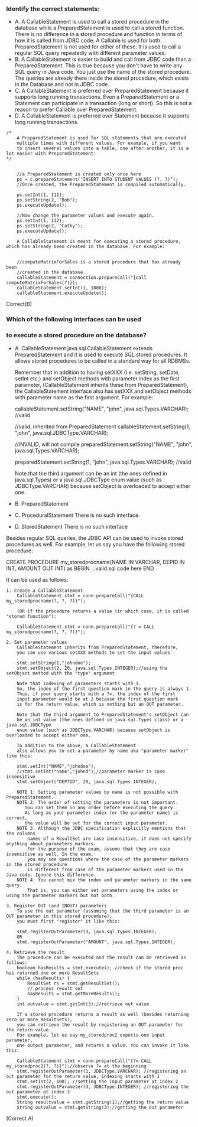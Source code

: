### Identify the correct statements:
* A. A CallableStatement is used to call a stored procedure in the database while a PreparedStatement is used to call a stored function.
    There is no difference in a stored procedure and function in terms of how it is called from JDBC code.
    A Callable is used for both. PreparedStatement is not used for either of these. It is used to call a regular
    SQL query repeatedly with different parameter values.
* B. A CallableStatement is easier to build and call from JDBC code than a PreparedStatement.
    This is true because you don't have to write any SQL query in Java code.
    You just use the name of the stored procedure. The queries are already there inside
    the stored procedure, which exists in the Database and not in JDBC code.
* C. A CallableStatement is preferred over PreparedStatement because it supports long running transactions.
    Even a PreparedStatement or a Statement can participate in a transaction (long or short).
    So this is not a reason to prefer Callable over PreparedStatement.
* D. A CallableStatement is preferred over Statement because it supports long running transactions.

``` 
/*
    A PreparedStatement is used for SQL statements that are executed
    multiple times with different values. For example, if you want
    to insert several values into a table, one after another, it is a lot easier with PreparedStatement:
*/


    //a PreparedStatement is created only once here
    ps = c.prepareStatement("INSERT INTO STUDENT VALUES (?, ?)"); 
    //Once created, the PreparedStatement is compiled automatically. 
    
    ps.setInt(1, 111);
    ps.setString(2, "Bob");
    ps.executeUpdate();
    
    //Now change the parameter values and execute again.
    ps.setInt(1, 112);
    ps.setString(2, "Cathy");
    ps.executeUpdate();
    
    A CallableStatement is meant for executing a stored procedure, which has already been created in the database. For example:
    
    
    //computeMatrixForSales is a stored procedure that has already been 
    //created in the database.
    callableStatement = connection.prepareCall("{call computeMatrixForSales(?)}); 
    callableStatement.setInt(1, 1000);
    callableStatement.executeUpdate();
```
Correct(B)

### Which of the following interfaces can be used
### to execute a stored procedure on the database?

* A. CallableStatement
    java.sql.CallableStatement extends PreparedStatement
    and it is used to execute SQL stored procedures.
    It allows stored procedures to be called in a standard way for all RDBMSs.

    Remember that in addition to having setXXX  (i.e. setString, setDate, setInt etc.)
    and setObject methods with parameter index as the first parameter,
    (CallableStatement inherits these from PreparedStatement),
    the CallableStatement interface also has setXXX
    and setObject methods with parameter name as the first argument. For example:


    callableStatement.setString("NAME", "john",  java.sql.Types.VARCHAR); //valid

    //valid, inherited from PreparedStatement
    callableStatement.setString(1, "john",  java.sql.JDBCType.VARCHAR);

    //INVALID, will not compile
    preparedStatement.setString("NAME", "john",  java.sql.Types.VARCHAR);

    preparedStatement.setString(1, "john",  java.sql.Types.VARCHAR); //valid

    Note that the third argument can be an int (the ones defined in java.sql.Types)
    or a java.sql.JDBCType enum value (such as JDBCType.VARCHAR)
    because setObject is overloaded to accept either one.
* B. PreparedStatement
* C. ProceduralStatement
    There is no such interface.
* D. StoredStatement
    There is no such interface

Besides regular SQL queries, the JDBC API can be used to invoke stored procedures as well. For example, let us say you have the following stored procedure:

CREATE PROCEDURE my_storedprocname(NAME IN VARCHAR, DEPID IN INT, AMOUNT OUT INT) as
BEGIN
...valid sql code here
END


It can be used as follows:

    1. Create a CallableStatement
        CallableStatement stmt = conn.prepareCall("{CALL my_storedprocname(?, ?, ?)}");

        (OR if the procedure returns a value (in which case, it is called "stored function"):

        CallableStatement stmt = conn.prepareCall("{? = CALL my_storedprocname(?, ?, ?)}");

    2. Set parameter values
        CallableStatement inherits from PreparedStatement, therefore,
        you can use various setXXX methods to set the input values

        stmt.setString(1,"johndoe");
        stmt.setObject(2, 20, java.sql.Types.INTEGER);//using the setObject method with the "type" argument

        Note that indexing of parameters starts with 1.
        So, the index of the first question mark in the query is always 1.
        Thus, if your query starts with a ?=, the index of the first
        input parameter would be at 2 because the first question mark
        is for the return value, which is nothing but an OUT parameter.

        Note that the third argument to PreparedStatement's setObject can
        be an int value (the ones defined in java.sql.Types class) or a java.sql.JDBCType
        enum value (such as JDBCType.VARCHAR) because setObject is overloaded to accept either one.

        In addition to the above, a CallableStatement
        also allows you to set a parameter by name aka "parameter marker" like this:

        stmt.setInt("NAME","johndoe");
        //stmt.setInt("name","johnd");//parameter marker is case insensitive
        stmt.setObject("DEPTID", 20, java.sql.Types.INTEGER);

        NOTE 1: Setting parameter values by name is not possible with PreparedStatement.
        NOTE 2: The order of setting the parameters is not important.
           You can set them in any order before executing the query.
           As long as your parameter index (or the parameter name) is correct,
           the value will be set for the correct input parameter.
        NOTE 3: Although the JDBC specification explicitly mentions that the columns
            names of a ResultSet are case insensitive, it does not specify anything about parameters markers.
            For the purpose of the exam, assume that they are case insensitive as well. In the exam,
            you may see questions where the case of the parameter markers in the stored procedure
            is different from case of the parameter markers used in the Java code. Ignore this difference.
        NOTE 4: You cannot mix the index and parameter markers in the same query.
            That is, you can either set parameters using the index or using the parameter markers but not both.

    3. Register OUT (and INOUT) parameters
        To use the out parameter (assuming that the third parameter is an OUT parameter in this stored procedure),
        you must first "register" it like this:

        stmt.registerOutParameter(3, java.sql.Types.INTEGER);
        OR
        stmt.registerOutParameter("AMOUNT", java.sql.Types.INTEGER);

    4. Retrieve the result
        The procedure can be executed and the result can be retrieved as follows:
        boolean hasResults = stmt.execute(); //check if the stored proc has returned one or more ResultSets
        while (hasResults) {
            ResultSet rs = stmt.getResultSet();
            // process result set
            hasResults = stmt.getMoreResults();
        }
        int outvalue = stmt.getInt(3);//retrieve out value

        If a stored procedure returns a result as well (besides returning zero or more ResultSets),
        you can retrieve the result by registering an OUT parameter for the return value.
        For example, let us say my_storedproc2 expects one input parameter,
        one output parameter, and returns a value. You can invoke it like this:

        CallableStatement stmt = conn.prepareCall("{?= CALL my_storedproc2(?, ?)}");//observe ?= at the beginning
        stmt.registerOutParameter(1, JDBCType.VARCHAR); //registering an out parameter for the return value, indexing starts with 1
        stmt.setInt(2, 100); //setting the input parameter at index 2
        stmt.registerOutParameter(3, JDBCType.INTEGER); //registering the out parameter at index 3
        stmt.execute();
        String resultvalue = stmt.getString(1);//getting the return value
        String outvalue = stmt.getString(3);//getting the out parameter
(Correct A)